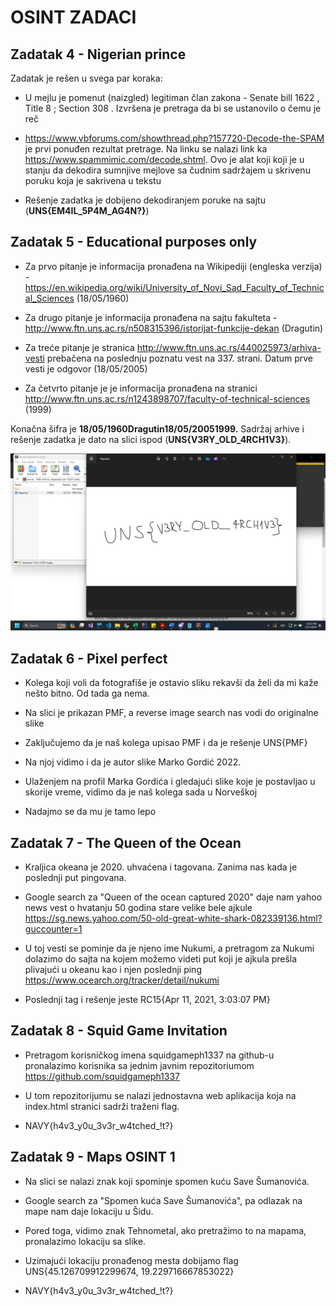 # OSINT ZADACI

## Zadatak 4 - Nigerian prince

Zadatak je rešen u svega par koraka:

-   U mejlu je pomenut (naizgled) legitiman član zakona - Senate bill
    1622 , Title 8 ; Section 308 . Izvršena je pretraga da bi se
    ustanovilo o čemu je reč

-   <https://www.vbforums.com/showthread.php?157720-Decode-the-SPAM> je
    prvi ponuđen rezultat pretrage. Na linku se nalazi link ka
    <https://www.spammimic.com/decode.shtml>. Ovo je alat koji koji je u
    stanju da dekodira sumnjive mejlove sa čudnim sadržajem u skrivenu
    poruku koja je sakrivena u tekstu

-   Rešenje zadatka je dobijeno dekodiranjem poruke na sajtu
    (**UNS{EM4IL_5P4M_AG4N?}**)

## Zadatak 5 - Educational purposes only

-   Za prvo pitanje je informacija pronađena na Wikipediji (engleska
    verzija)
    -<https://en.wikipedia.org/wiki/University_of_Novi_Sad_Faculty_of_Technical_Sciences>
    (18/05/1960)

-   Za drugo pitanje je informacija pronađena na sajtu fakulteta -
    <http://www.ftn.uns.ac.rs/n508315396/istorijat-funkcije-dekan>
    (Dragutin)

-   Za treće pitanje je stranica
    <http://www.ftn.uns.ac.rs/440025973/arhiva-vesti> prebačena na
    poslednju poznatu vest na 337. strani. Datum prve vesti je odgovor
    (18/05/2005)

-   Za četvrto pitanje je je informacija pronađena na stranici
    <http://www.ftn.uns.ac.rs/n1243898707/faculty-of-technical-sciences>
    (1999)

Konačna šifra je **18/05/1960Dragutin18/05/20051999.** Sadržaj arhive i
rešenje zadatka je dato na slici ispod (**UNS{V3RY_OLD_4RCH1V3}**).

![](gotu.png)

## Zadatak 6 - Pixel perfect

-   Kolega koji voli da fotografiše je ostavio sliku rekavši da želi da mi kaže nešto bitno. Od tada ga nema.

-   Na slici je prikazan PMF, a reverse image search nas vodi do originalne slike

-   Zaključujemo da je naš kolega upisao PMF i da je rešenje UNS{PMF}

-   Na njoj vidimo i da je autor slike Marko Gordić 2022.

-   Ulaženjem na profil Marka Gordića i gledajući slike koje je postavljao u skorije vreme, vidimo da je naš kolega sada u Norveškoj

-   Nadajmo se da mu je tamo lepo

## Zadatak 7 - The Queen of the Ocean

-   Kraljica okeana je 2020. uhvaćena i tagovana. Zanima nas kada je poslednji put pingovana.

-   Google search za "Queen of the ocean captured 2020" daje nam yahoo news vest o hvatanju 50 godina stare velike bele ajkule <https://sg.news.yahoo.com/50-old-great-white-shark-082339136.html?guccounter=1>

-   U toj vesti se pominje da je njeno ime Nukumi, a pretragom za Nukumi dolazimo do sajta na kojem možemo videti put koji je ajkula prešla plivajući u okeanu kao i njen poslednji ping <https://www.ocearch.org/tracker/detail/nukumi> 

-   Poslednji tag i rešenje jeste RC15{Apr 11, 2021, 3:03:07 PM}

## Zadatak 8 - Squid Game Invitation

-   Pretragom korisničkog imena squidgameph1337 na github-u pronalazimo korisnika sa jednim javnim repozitoriumom <https://github.com/squidgameph1337>
  
-   U tom repozitorijumu se nalazi jednostavna web aplikacija koja na index.html stranici sadrži traženi flag.
  
-   NAVY{h4v3_y0u_3v3r_w4tched_!t?}

## Zadatak 9 - Maps OSINT 1

-   Na slici se nalazi znak koji spominje spomen kuću Save Šumanovića.
  
-   Google search za "Spomen kuća Save Šumanovića", pa odlazak na mape nam daje lokaciju u Šidu.

-   Pored toga, vidimo znak Tehnometal, ako pretražimo to na mapama, pronalazimo lokaciju sa slike.

-   Uzimajući lokaciju pronađenog mesta dobijamo flag UNS{45.126709912299674, 19.229716667853022}
  
-   NAVY{h4v3_y0u_3v3r_w4tched_!t?}
